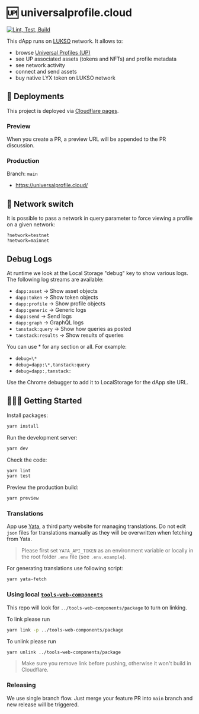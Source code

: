 # 🆙 universalprofile.cloud

[![Lint, Test, Build](https://github.com/lukso-network/wallet.universalprofile.cloud/actions/workflows/ci.yml/badge.svg?branch=main)](https://github.com/lukso-network/wallet.universalprofile.cloud/actions/workflows/ci.yml)

This dApp runs on [LUKSO](https://lukso.network/) network. It allows to:

- browse [Universal Profiles (UP)](https://docs.lukso.tech/learn/concepts#universal-profile)
- see UP associated assets (tokens and NFTs) and profile metadata
- see network activity
- connect and send assets
- buy native LYX token on LUKSO network

## 🚀 Deployments

This project is deployed via [Cloudflare pages](https://pages.cloudflare.com/).

### Preview

When you create a PR, a preview URL will be appended to the PR discussion.

### Production

Branch: `main`

- <https://universalprofile.cloud/>

## 🔌 Network switch

It is possible to pass a network in query parameter to force viewing a profile on a given network:

```
?network=testnet
?network=mainnet
```

## Debug Logs

At runtime we look at the Local Storage "debug" key to show various logs. The following log streams are
available:

- `dapp:asset` -> Show asset objects
- `dapp:token` -> Show token objects
- `dapp:profile` -> Show profile objects
- `dapp:generic` -> Generic logs
- `dapp:send` -> Send logs
- `dapp:graph` -> GraphQL logs
- `tanstack:query` -> Show how queries as posted
- `tanstack:results` -> Show results of queries

You can use \* for any section or all. For example:

- `debug=\*`
- `debug=dapp:\*,tanstack:query`
- `debug=dapp:,tanstack:`

Use the Chrome debugger to add it to LocalStorage for the dApp site URL.

## 🧑🏻‍💻 Getting Started

Install packages:

```sh
yarn install
```

Run the development server:

```sh
yarn dev
```

Check the code:

```sh
yarn lint
yarn test
```

Preview the production build:

```sh
yarn preview
```

### Translations

App use [Yata](https://www.yatapp.net/), a third party website for managing translations. Do not edit `json` files for translations manually as they will be overwritten when fetching from Yata.

> Please first set `YATA_API_TOKEN` as an environment variable or locally in the root folder `.env` file (see `.env.example`).

For generating translations use following script:

```sh
yarn yata-fetch
```

### Using local [`tools-web-components`](https://github.com/lukso-network/tools-web-components)

This repo will look for `../tools-web-components/package` to turn on linking.

To link please run

```sh
yarn link -p ../tools-web-components/package
```

To unlink please run

```sh
yarn unlink ../tools-web-components/package
```

> Make sure you remove link before pushing, otherwise it won't build in Cloudflare.

### Releasing

We use single branch flow. Just merge your feature PR into `main` branch and new release will be triggered.
